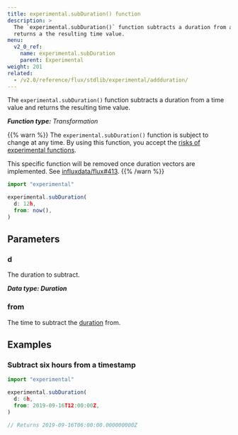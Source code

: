 ```yaml
---
title: experimental.subDuration() function
description: >
  The `experimental.subDuration()` function subtracts a duration from a time value and
  returns a the resulting time value.
menu:
  v2_0_ref:
    name: experimental.subDuration
    parent: Experimental
weight: 201
related:
  - /v2.0/reference/flux/stdlib/experimental/addduration/
---
```


The `experimental.subDuration()` function subtracts a duration from a time value and
returns the resulting time value.

_**Function type:** Transformation_

{{% warn %}}
The `experimental.subDuration()` function is subject to change at any time.
By using this function, you accept the [risks of experimental functions](/v2.0/reference/flux/stdlib/experimental/#use-experimental-functions-at-your-own-risk).

This specific function will be removed once duration vectors are implemented.
See [influxdata/flux#413](https://github.com/influxdata/flux/issues/413).
{{% /warn %}}

```js
import "experimental"

experimental.subDuration(
  d: 12h,
  from: now(),
)
```

## Parameters

### d
The duration to subtract.

_**Data type: Duration**_

### from
The time to subtract the [duration](#d) from.

## Examples

### Subtract six hours from a timestamp
```js
import "experimental"

experimental.subDuration(
  d: 6h,
  from: 2019-09-16T12:00:00Z,
)

// Returns 2019-09-16T06:00:00.000000000Z
```
